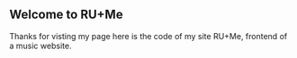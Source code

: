## Welcome to RU+Me

Thanks for visting my page here is the code of my site RU+Me, frontend of a music website.

